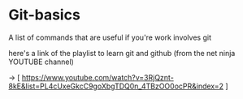 # Git-basics
A list of commands that are useful if you're work involves git


here's a link of the playlist to learn git and github (from the net ninja YOUTUBE channel)

  -> [  https://www.youtube.com/watch?v=3RjQznt-8kE&list=PL4cUxeGkcC9goXbgTDQ0n_4TBzOO0ocPR&index=2 ]
